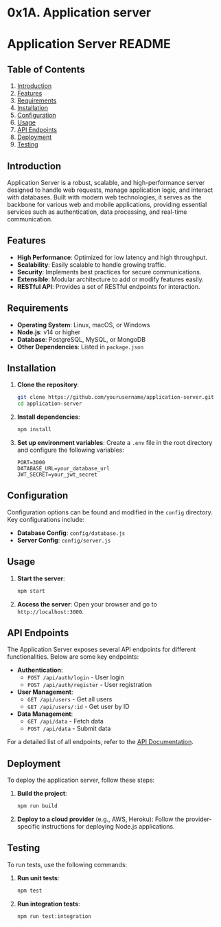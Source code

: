 # 0x1A. Application server

# Application Server README

## Table of Contents
1. [Introduction](#introduction)
2. [Features](#features)
3. [Requirements](#requirements)
4. [Installation](#installation)
5. [Configuration](#configuration)
6. [Usage](#usage)
7. [API Endpoints](#api-endpoints)
8. [Deployment](#deployment)
9. [Testing](#testing)

## Introduction
Application Server is a robust, scalable, and high-performance server designed to handle web requests, manage application logic, and interact with databases. Built with modern web technologies, it serves as the backbone for various web and mobile applications, providing essential services such as authentication, data processing, and real-time communication.

## Features
- **High Performance**: Optimized for low latency and high throughput.
- **Scalability**: Easily scalable to handle growing traffic.
- **Security**: Implements best practices for secure communications.
- **Extensible**: Modular architecture to add or modify features easily.
- **RESTful API**: Provides a set of RESTful endpoints for interaction.

## Requirements
- **Operating System**: Linux, macOS, or Windows
- **Node.js**: v14 or higher
- **Database**: PostgreSQL, MySQL, or MongoDB
- **Other Dependencies**: Listed in `package.json`

## Installation
1. **Clone the repository**:
    ```bash
    git clone https://github.com/yourusername/application-server.git
    cd application-server
    ```

2. **Install dependencies**:
    ```bash
    npm install
    ```

3. **Set up environment variables**:
    Create a `.env` file in the root directory and configure the following variables:
    ```env
    PORT=3000
    DATABASE_URL=your_database_url
    JWT_SECRET=your_jwt_secret
    ```

## Configuration
Configuration options can be found and modified in the `config` directory. Key configurations include:

- **Database Config**: `config/database.js`
- **Server Config**: `config/server.js`

## Usage
1. **Start the server**:
    ```bash
    npm start
    ```

2. **Access the server**:
    Open your browser and go to `http://localhost:3000`.

## API Endpoints
The Application Server exposes several API endpoints for different functionalities. Below are some key endpoints:

- **Authentication**:
    - `POST /api/auth/login` - User login
    - `POST /api/auth/register` - User registration
- **User Management**:
    - `GET /api/users` - Get all users
    - `GET /api/users/:id` - Get user by ID
- **Data Management**:
    - `GET /api/data` - Fetch data
    - `POST /api/data` - Submit data

For a detailed list of all endpoints, refer to the [API Documentation](docs/api.md).

## Deployment
To deploy the application server, follow these steps:

1. **Build the project**:
    ```bash
    npm run build
    ```

2. **Deploy to a cloud provider** (e.g., AWS, Heroku):
    Follow the provider-specific instructions for deploying Node.js applications.

## Testing
To run tests, use the following commands:

1. **Run unit tests**:
    ```bash
    npm test
    ```

2. **Run integration tests**:
    ```bash
    npm run test:integration
    ```
